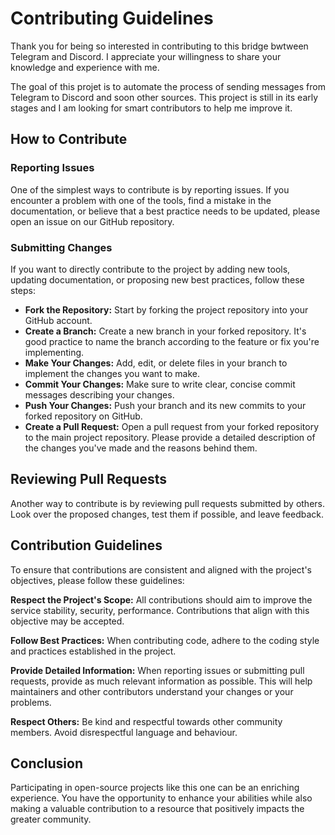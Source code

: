# Contributing Guidelines

Thank you for being so interested in contributing to this bridge bwtween Telegram and Discord. I appreciate your willingness to share your knowledge and experience with me.

The goal of this projet is to automate the process of sending messages from Telegram to Discord and soon other sources. This project is still in its early stages and I am looking for smart contributors to help me improve it.

## How to Contribute

### Reporting Issues

One of the simplest ways to contribute is by reporting issues. If you encounter a problem with one of the tools, find a mistake in the documentation, or believe that a best practice needs to be updated, please open an issue on our GitHub repository.

### Submitting Changes

If you want to directly contribute to the project by adding new tools, updating documentation, or proposing new best practices, follow these steps:

- **Fork the Repository:** Start by forking the project repository into your GitHub account.
- **Create a Branch:** Create a new branch in your forked repository. It's good practice to name the branch according to the feature or fix you're implementing.
- **Make Your Changes:** Add, edit, or delete files in your branch to implement the changes you want to make.
- **Commit Your Changes:** Make sure to write clear, concise commit messages describing your changes.
- **Push Your Changes:** Push your branch and its new commits to your forked repository on GitHub.
- **Create a Pull Request:** Open a pull request from your forked repository to the main project repository. Please provide a detailed description of the changes you've made and the reasons behind them.

## Reviewing Pull Requests

Another way to contribute is by reviewing pull requests submitted by others. Look over the proposed changes, test them if possible, and leave feedback.

## Contribution Guidelines

To ensure that contributions are consistent and aligned with the project's objectives, please follow these guidelines:

**Respect the Project's Scope:** All contributions should aim to improve the service stability, security, performance. Contributions that align with this objective may be accepted.

**Follow Best Practices:** When contributing code, adhere to the coding style and practices established in the project.

**Provide Detailed Information:** When reporting issues or submitting pull requests, provide as much relevant information as possible. This will help maintainers and other contributors understand your changes or your problems.

**Respect Others:** Be kind and respectful towards other community members. Avoid disrespectful language and behaviour.

## Conclusion

Participating in open-source projects like this one can be an enriching experience. You have the opportunity to enhance your abilities while also making a valuable contribution to a resource that positively impacts the greater community.
